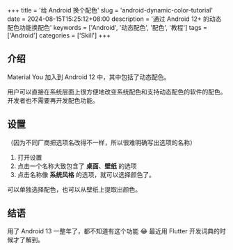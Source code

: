+++
title = '给 Android 换个配色'
slug = 'android-dynamic-color-tutorial'
date = 2024-08-15T15:25:12+08:00
description = '通过 Android 12+ 的动态配色功能换配色'
keywords = ['Android', '动态配色', '配色', '教程']
tags = ['Android']
categories = ['Skill']
+++

## 介绍

Material You 加入到 Android 12 中，其中包括了动态配色。

用户可以直接在系统层面上很方便地改变系统配色和支持动态配色的软件的配色。开发者也不需要再开发配色功能。

## 设置

（因为不同厂商把选项名改得不一样，所以很难明确写出选项的名称）

1. 打开设置
2. 点击一个名称大致包含了 **桌面**、**壁纸** 的选项
3. 点击名称像 **系统风格** 的选项，就可以选择颜色了。

可以单独选择配色，也可以从壁纸上提取出颜色。

## 结语

用了 Android 13 一整年了，都不知道有这个功能 😂 最近用 Flutter 开发词典的时候才了解到。

